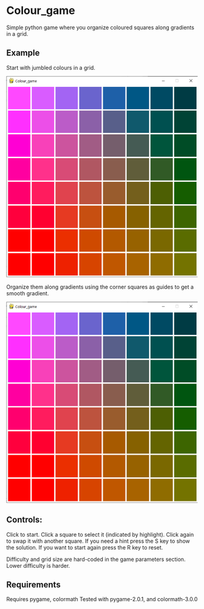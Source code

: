 # Colour_game
Simple python game where you organize coloured squares along gradients in a grid.

## Example

Start with jumbled colours in a grid.

![Starting point](https://github.com/Alan-Collins/Colour_game/blob/Screenshots/game_screen_shot_finished.PNG)

Organize them along gradients using the corner squares as guides to get a smooth gradient.

![Finished product!](https://github.com/Alan-Collins/Colour_game/blob/Screenshots/game_screen_shot_finished.PNG)

## Controls:
Click to start.
Click a square to select it (indicated by highlight). Click again to swap it with another square.
If you need a hint press the S key to show the solution.
If you want to start again press the R key to reset.

Difficulty and grid size are hard-coded in the game parameters section. Lower difficulty is harder.

## Requirements

Requires pygame, colormath
Tested with pygame-2.0.1, and colormath-3.0.0
